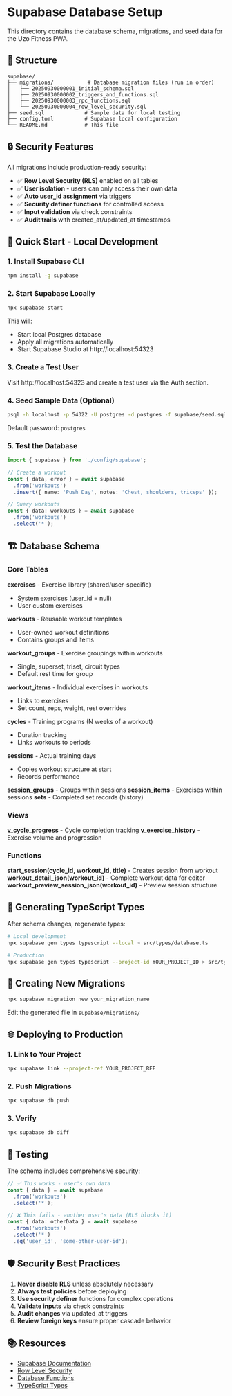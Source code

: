 # Supabase Database Setup

This directory contains the database schema, migrations, and seed data for the Uzo Fitness PWA.

## 📁 Structure

```
supabase/
├── migrations/           # Database migration files (run in order)
│   ├── 20250930000001_initial_schema.sql
│   ├── 20250930000002_triggers_and_functions.sql
│   ├── 20250930000003_rpc_functions.sql
│   └── 20250930000004_row_level_security.sql
├── seed.sql             # Sample data for local testing
├── config.toml          # Supabase local configuration
└── README.md            # This file
```

## 🔒 Security Features

All migrations include production-ready security:

- ✅ **Row Level Security (RLS)** enabled on all tables
- ✅ **User isolation** - users can only access their own data
- ✅ **Auto user_id assignment** via triggers
- ✅ **Security definer functions** for controlled access
- ✅ **Input validation** via check constraints
- ✅ **Audit trails** with created_at/updated_at timestamps

## 🚀 Quick Start - Local Development

### 1. Install Supabase CLI

```bash
npm install -g supabase
```

### 2. Start Supabase Locally

```bash
npx supabase start
```

This will:
- Start local Postgres database
- Apply all migrations automatically
- Start Supabase Studio at http://localhost:54323

### 3. Create a Test User

Visit http://localhost:54323 and create a test user via the Auth section.

### 4. Seed Sample Data (Optional)

```bash
psql -h localhost -p 54322 -U postgres -d postgres -f supabase/seed.sql
```

Default password: `postgres`

### 5. Test the Database

```typescript
import { supabase } from './config/supabase';

// Create a workout
const { data, error } = await supabase
  .from('workouts')
  .insert({ name: 'Push Day', notes: 'Chest, shoulders, triceps' });

// Query workouts
const { data: workouts } = await supabase
  .from('workouts')
  .select('*');
```

## 🏗️ Database Schema

### Core Tables

**exercises** - Exercise library (shared/user-specific)
- System exercises (user_id = null)
- User custom exercises

**workouts** - Reusable workout templates
- User-owned workout definitions
- Contains groups and items

**workout_groups** - Exercise groupings within workouts
- Single, superset, triset, circuit types
- Default rest time for group

**workout_items** - Individual exercises in workouts
- Links to exercises
- Set count, reps, weight, rest overrides

**cycles** - Training programs (N weeks of a workout)
- Duration tracking
- Links workouts to periods

**sessions** - Actual training days
- Copies workout structure at start
- Records performance

**session_groups** - Groups within sessions
**session_items** - Exercises within sessions
**sets** - Completed set records (history)

### Views

**v_cycle_progress** - Cycle completion tracking
**v_exercise_history** - Exercise volume and progression

### Functions

**start_session(cycle_id, workout_id, title)** - Creates session from workout
**workout_detail_json(workout_id)** - Complete workout data for editor
**workout_preview_session_json(workout_id)** - Preview session structure

## 📝 Generating TypeScript Types

After schema changes, regenerate types:

```bash
# Local development
npx supabase gen types typescript --local > src/types/database.ts

# Production
npx supabase gen types typescript --project-id YOUR_PROJECT_ID > src/types/database.ts
```

## 🔄 Creating New Migrations

```bash
npx supabase migration new your_migration_name
```

Edit the generated file in `supabase/migrations/`

## 🌐 Deploying to Production

### 1. Link to Your Project

```bash
npx supabase link --project-ref YOUR_PROJECT_REF
```

### 2. Push Migrations

```bash
npx supabase db push
```

### 3. Verify

```bash
npx supabase db diff
```

## 🧪 Testing

The schema includes comprehensive security:

```typescript
// ✅ This works - user's own data
const { data } = await supabase
  .from('workouts')
  .select('*');

// ❌ This fails - another user's data (RLS blocks it)
const { data: otherData } = await supabase
  .from('workouts')
  .select('*')
  .eq('user_id', 'some-other-user-id');
```

## 🛡️ Security Best Practices

1. **Never disable RLS** unless absolutely necessary
2. **Always test policies** before deploying
3. **Use security definer** functions for complex operations
4. **Validate inputs** via check constraints
5. **Audit changes** via updated_at triggers
6. **Review foreign keys** ensure proper cascade behavior

## 📚 Resources

- [Supabase Documentation](https://supabase.com/docs)
- [Row Level Security](https://supabase.com/docs/guides/auth/row-level-security)
- [Database Functions](https://supabase.com/docs/guides/database/functions)
- [TypeScript Types](https://supabase.com/docs/guides/api/generating-types)
